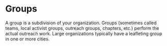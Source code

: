 # Groups

A group is a subdivision of your organization. Groups (sometimes called teams,
local activist groups, outreach groups, chapters, etc.) perform the actual
outreach work. Large organizations typically have a leafleting group in one or
more cities.

<!--what-do-groups-do.md-->
<!--groups-and-organizers.md-->
<!--groups-and-result-types.md-->
